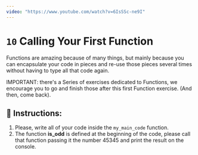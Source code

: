 ```yaml
---
video: "https://www.youtube.com/watch?v=6IsSSc-ne9I"
---
```


# `10` Calling Your First Function

Functions are amazing because of many things, but mainly because you can encapsulate your code
in pieces and re-use those pieces several times without having to type all that code again.

IMPORTANT: there's a Series of exercises dedicated to Functions, we encourage you to go and finish
those after this first Function exercise. (And then, come back).




## 📝 Instructions:

1. Please, write all of your code inside the `my_main_code` function.
1. The function **is_odd** is defined at the beginning of the code, please call that function passing
it the number 45345 and print the result on the console.



